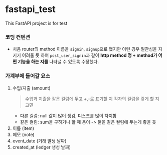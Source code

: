 # fastapi_test
This FastAPI project is for test

### 코딩 컨벤션
- 처음 router의 method 이름을 `signin`, `signup`으로 했지만 이런 경우 일관성을 지키기 어려울 듯 하여 `post_user_signin`과 같이 **http method 명 + method가 어떤 기능을 하는 지를** 나타낼 수 있도록 수정했다.

### 가계부에 들어갈 요소
1. 수입/지출 (amount)
    > 수입과 지출을 같은 컬럼에 두고 +,-로 표기할 지 각자의 컬럼을 갖게 할 지 고민
   - 다른 컬럼: null 값이 많이 생김, 디스크를 많이 차지함
   - 같은 컬럼: sum을 구하거나 할 때 용이
   -> 둘을 같은 컬럼에 두는게 좋을 듯
2. 이름 (item)
3. 메모 (note)
4. event_date (거래 발생 날짜)
5. created_at (ledger 생성 날짜)
